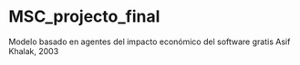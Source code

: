 # MSC_projecto_final
Modelo basado en agentes del impacto económico del software gratis Asif Khalak, 2003

